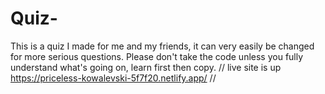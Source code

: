# Quiz-
This is a quiz I made for me and my friends, it can very easily be changed for more serious questions. Please don't take the code unless you fully understand what's going on, learn first then copy.
// live site is up https://priceless-kowalevski-5f7f20.netlify.app/ //
